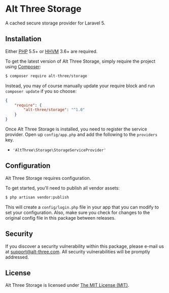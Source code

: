 # Alt Three Storage

A cached secure storage provider for Laravel 5.


## Installation

Either [PHP](https://php.net) 5.5+ or [HHVM](http://hhvm.com) 3.6+ are required.

To get the latest version of Alt Three Storage, simply require the project using [Composer](https://getcomposer.org):

```bash
$ composer require alt-three/storage
```

Instead, you may of course manually update your require block and run `composer update` if you so choose:

```json
{
    "require": {
        "alt-three/storage": "^1.0"
    }
}
```

Once Alt Three Storage is installed, you need to register the service provider. Open up `config/app.php` and add the following to the `providers` key.

* `'AltThree\Storage\StorageServiceProvider'`


## Configuration

Alt Three Storage requires configuration.

To get started, you'll need to publish all vendor assets:

```bash
$ php artisan vendor:publish
```

This will create a `config/login.php` file in your app that you can modify to set your configuration. Also, make sure you check for changes to the original config file in this package between releases.


## Security

If you discover a security vulnerability within this package, please e-mail us at support@alt-three.com. All security vulnerabilities will be promptly addressed.


## License

Alt Three Storage is licensed under [The MIT License (MIT)](LICENSE).
